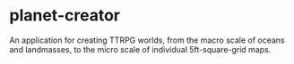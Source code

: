 # planet-creator
 An application for creating TTRPG worlds, from the macro scale of oceans and landmasses, to the micro scale of individual 5ft-square-grid maps.
